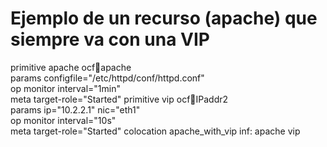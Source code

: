 # Ejemplo de un recurso (apache) que siempre va con una VIP

primitive apache ocf:heartbeat:apache \
        params configfile="/etc/httpd/conf/httpd.conf" \
        op monitor interval="1min" \
        meta target-role="Started"
primitive vip ocf:heartbeat:IPaddr2 \
        params ip="10.2.2.1" nic="eth1" \
        op monitor interval="10s" \
        meta target-role="Started"
colocation apache_with_vip inf: apache vip
